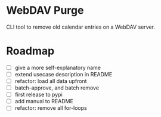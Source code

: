 # WebDAV Purge

CLI tool to remove old calendar entries on a WebDAV server.

# Roadmap

- [ ] give a more self-explanatory name
- [ ] extend usecase description in README
- [ ] refactor: load all data upfront
- [ ] batch-approve, and batch remove
- [ ] first release to pypi
- [ ] add manual to README
- [ ] refactor: remove all for-loops
